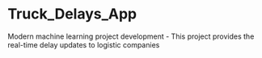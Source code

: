 # Truck_Delays_App
Modern machine learning project development - This project provides the real-time delay updates to logistic companies

